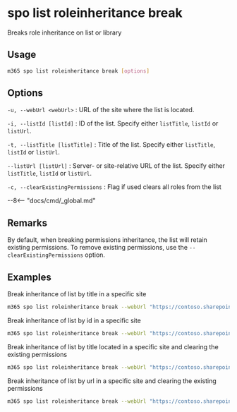 # spo list roleinheritance break

Breaks role inheritance on list or library

## Usage

```sh
m365 spo list roleinheritance break [options]
```

## Options

`-u, --webUrl <webUrl>`
: URL of the site where the list is located.

`-i, --listId [listId]`
: ID of the list. Specify either `listTitle`, `listId` or `listUrl`.

`-t, --listTitle [listTitle]`
: Title of the list. Specify either `listTitle`, `listId` or `listUrl`.

`--listUrl [listUrl]`
: Server- or site-relative URL of the list. Specify either `listTitle`, `listId` or `listUrl`.

`-c, --clearExistingPermissions`
: Flag if used clears all roles from the list

--8<-- "docs/cmd/_global.md"

## Remarks

By default, when breaking permissions inheritance, the list will retain existing permissions. To remove existing permissions, use the `--clearExistingPermissions` option.

## Examples

Break inheritance of list by title in a specific site

```sh
m365 spo list roleinheritance break --webUrl "https://contoso.sharepoint.com/sites/project-x" --listTitle "someList"
```

Break inheritance of list by id in a specific site

```sh
m365 spo list roleinheritance break --webUrl "https://contoso.sharepoint.com/sites/project-x" --listId "202b8199-b9de-43fd-9737-7f213f51c991"
```

Break inheritance of list by title located in a specific site and clearing the existing permissions

```sh
m365 spo list roleinheritance break --webUrl "https://contoso.sharepoint.com/sites/project-x" --listTitle "someList" --clearExistingPermissions
```

Break inheritance of list by url in a specific site and clearing the existing permissions

```sh
m365 spo list roleinheritance break --webUrl "https://contoso.sharepoint.com/sites/project-x" --listUrl '/sites/project-x/lists/events' --clearExistingPermissions
```

